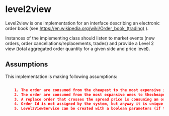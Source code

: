 # level2view

Level2view is one implementation for an interface describing an electronic order book (see https://en.wikipedia.org/wiki/Order_book_(trading) ).
 
Instances of the implementing class should listen to market events (new orders, order cancellations/replacements, trades)
and provide a Level 2 view (total aggregated order quantity for a given side and price level).

## Assumptions

This implementation is making following assumptions:

```json

    1. The order are consumed from the cheapest to the most expensive in case of BID that is crossing the spread price
    2. The order are consumed from the most expansive ones to thecheapest in case of ASK that is crossing the spread price
    3. A replace order that crosses the spread price is consuming an order as well
    4. Order Id is not assigned by the system, but anyway it is unique (if not with replace order)
    5. Level2ViewService can be created with a boolean parameters (if true) that creates a new order in case we cannot satisfy the quantity with existing orders when there is a trade


``` 
 
